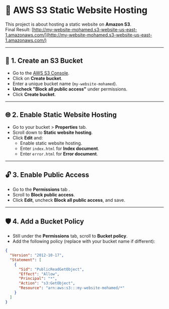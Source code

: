 # 🚀 AWS S3 Static Website Hosting

This project is about hosting a static website on **Amazon S3**.  
Final Result: [http://my-website-mohamed.s3-website-us-east-1.amazonaws.com/](http://my-website-mohamed.s3-website-us-east-1.amazonaws.com/)

---

## 📂 1. Create an S3 Bucket

- Go to the [AWS S3 Console](https://s3.console.aws.amazon.com/s3/).
- Click on **Create bucket**.
- Enter a unique bucket name (`my-website-mohamed`).
- **Uncheck "Block all public access"** under permissions.
- Click **Create bucket**.

---

## 🌐 2. Enable Static Website Hosting

- Go to your bucket > **Properties** tab.
- Scroll down to **Static website hosting**.
- Click **Edit** and:
  - Enable static website hosting.
  - Enter `index.html` for **Index document**.
  - Enter `error.html` for **Error document**.

---

## 🔓 3. Enable Public Access

- Go to the **Permissions** tab .
- Scroll to **Block public access**.
- Click **Edit**, uncheck **Block all public access**, and save.

---

## 🛡️ 4. Add a Bucket Policy

- Still under the **Permissions** tab, scroll to **Bucket policy**.
- Add the following policy (replace with your bucket name if different):

```json
{
  "Version": "2012-10-17",
  "Statement": [
    {
      "Sid": "PublicReadGetObject",
      "Effect": "Allow",
      "Principal": "*",
      "Action": "s3:GetObject",
      "Resource": "arn:aws:s3:::my-website-mohamed/*"
    }
  ]
}
```

